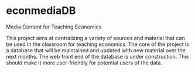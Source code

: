 # econmediaDB
Media Content for Teaching Economics

This project aims at centralizing a variety of sources and material that can be used in the classroom for teaching economics. The core of the project is a database that will be maintained and updated with new material over the next months. The web front end of the database is under construction. This should make it more user-friendly for potential users of the data.





